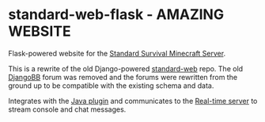 standard-web-flask - AMAZING WEBSITE
==================

Flask-powered website for the [Standard Survival Minecraft Server](http://standardsurvival.com).

This is a rewrite of the old Django-powered [standard-web](https://github.com/sbezboro/standard-web) repo. The old [DjangoBB](http://djangobb.org/) forum was removed and the forums were rewritten from the ground up to be compatible with the existing schema and data.

Integrates with the [Java plugin](https://github.com/sbezboro/standard-plugin) and communicates to the [Real-time server](https://github.com/sbezboro/standard-rts) to stream console and chat messages.
